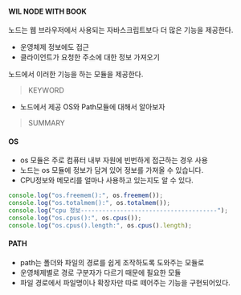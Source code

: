 #### WIL NODE WITH BOOK

노드는 웹 브라우저에서 사용되는 자바스크립트보다 더 많은 기능을 제공한다.

- 운영체제 정보에도 접근
- 클라이언트가 요청한 주소에 대한 정보 가져오기

노드에서 이러한 기능을 하는 모듈을 제공한다.

> KEYWORD

- 노드에서 제공 OS와 Path모듈에 대해서 알아보자

> SUMMARY

#### OS

- os 모듈은 주로 컴퓨터 내부 자원에 빈번하게 접근하는 경우 사용
- 노드는 os 모듈에 정보가 담겨 있어 정보를 가져올 수 있습니다.
- CPU정보와 메모리를 얼마나 사용하고 있는지도 알 수 있다.

```js
console.log("os.freemem():", os.freemem());
console.log("os.totalmem():", os.totalmem());
console.log("cpu 정보--------------------------------------");
console.log("os.cpus():", os.cpus());
console.log("os.cpus().length:", os.cpus().length);
```

#### PATH

- path는 폴더와 파일의 경로를 쉽게 조작하도록 도와주는 모듈로
- 운영체제별로 경로 구분자가 다르기 때문에 필요한 모듈
- 파일 경로에서 파일명이나 확장자만 따로 떼어주는 기능을 구현되어있다.
